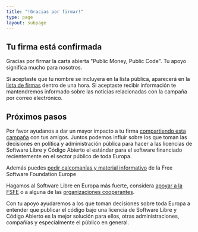 ```yaml
---
title: "!Gracias por firmar!"
type: page
layout: subpage
---
```


## Tu firma está confirmada

Gracias por firmar la carta abierta "Public Money, Public Code". Tu apoyo significa mucho para nosotros.

Si aceptaste que tu nombre se incluyera en la lista pública, aparecerá en la [lista de firmas](../all-signatures) dentro de una hora. Si aceptaste recibir información te mantendremos informado sobre las noticias relacionadas con la campaña por correo electrónico.

## Próximos pasos

Por favor ayudanos a dar un mayor impacto a tu firma [compartiendo esta campaña](../../#spread) con tus amigos. Juntos podemos influir sobre los que toman las decisiones en política y administración pública para hacer a las licencias de Software Libre y Código Abierto el estándar para el software financiado recientemente en el sector público de toda Europa.

Además puedes [pedir calcomanías y material informativo](https://fossasia.org/promo#pmpc) de la Free Software Foundation Europe

Hagamos al Software Libre en Europa más fuerte, considera [apoyar a la FSFE](https://fossasia.org/donate/?pmpc) o a alguna de las [organizaciones cooperantes](../../#organisations).

Con tu apoyo ayudaremos a los que toman decisiones sobre toda Europa a entender que publicar el código bajo una licencia de Software Libre y Código Abierto es la mejor solución para ellos, otras administraciones, compañías y especialmente el público en general.
